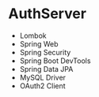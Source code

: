 # AuthServer

- Lombok
- Spring Web
- Spring Security
- Spring Boot DevTools
- Spring Data JPA
- MySQL Driver
- OAuth2 Client